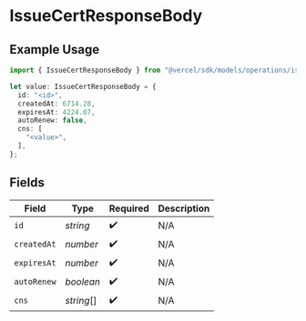 # IssueCertResponseBody

## Example Usage

```typescript
import { IssueCertResponseBody } from "@vercel/sdk/models/operations/issuecert.js";

let value: IssueCertResponseBody = {
  id: "<id>",
  createdAt: 6714.28,
  expiresAt: 4224.07,
  autoRenew: false,
  cns: [
    "<value>",
  ],
};
```

## Fields

| Field              | Type               | Required           | Description        |
| ------------------ | ------------------ | ------------------ | ------------------ |
| `id`               | *string*           | :heavy_check_mark: | N/A                |
| `createdAt`        | *number*           | :heavy_check_mark: | N/A                |
| `expiresAt`        | *number*           | :heavy_check_mark: | N/A                |
| `autoRenew`        | *boolean*          | :heavy_check_mark: | N/A                |
| `cns`              | *string*[]         | :heavy_check_mark: | N/A                |